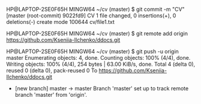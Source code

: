 HP@LAPTOP-2SE0F65H MINGW64 ~/cv (master)
$ git commit -m "CV"
[master (root-commit) 9022fd9] CV
 1 file changed, 0 insertions(+), 0 deletions(-)
 create mode 100644 cv/file1.txt

HP@LAPTOP-2SE0F65H MINGW64 ~/cv (master)
$ git remote add origin https://github.com/Kseniia-Ilchenko/ddocs.git

HP@LAPTOP-2SE0F65H MINGW64 ~/cv (master)
$ git push -u origin master
Enumerating objects: 4, done.
Counting objects: 100% (4/4), done.
Writing objects: 100% (4/4), 254 bytes | 63.00 KiB/s, done.
Total 4 (delta 0), reused 0 (delta 0), pack-reused 0
To https://github.com/Kseniia-Ilchenko/ddocs.git
 * [new branch]      master -> master
Branch 'master' set up to track remote branch 'master' from 'origin'.

